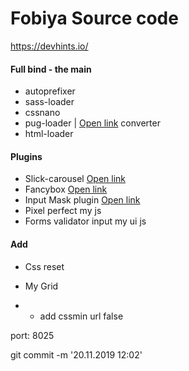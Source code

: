 
# Fobiya Source code

https://devhints.io/

#### Full bind - the main

* autoprefixer
* sass-loader
* cssnano
* pug-loader | [Open link](https://pughtml.com) converter
* html-loader


#### Plugins
* Slick-carousel  [Open link](https://github.com/kenwheeler/slick/)   
* Fancybox [Open link](https://github.com/fancyapps/fancybox) 
* Input Mask plugin [Open link](http://robinherbots.github.io/Inputmask)  
* Pixel perfect my js
* Forms validator input my ui js 

#### Add
* Css reset 
* My Grid 

* - add cssmin url false

port: 8025

git commit -m '20.11.2019 12:02'





